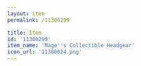 ```yaml
---
layout: item
permalink: /11300299

title: Item
id: '11300299'
item_name: 'Mage''s Collectible Headgear'
icon_url: '11300024.png'
---
```

